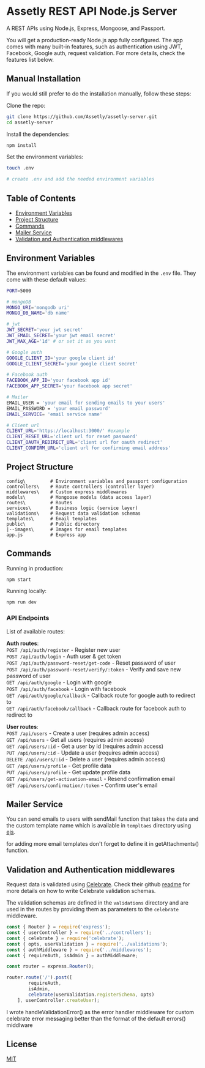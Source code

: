 # Assetly REST API Node.js Server

A REST APIs using Node.js, Express, Mongoose, and Passport.

You will get a production-ready Node.js app fully configured. The app comes with many built-in features, such as authentication using JWT, Facebook, Google auth, request validation. For more details, check the features list below.

## Manual Installation

If you would still prefer to do the installation manually, follow these steps:

Clone the repo:

```bash
git clone https://github.com/Assetly/assetly-server.git
cd assetly-server
```

Install the dependencies:

```bash
npm install
```

Set the environment variables:

```bash
touch .env

# create .env and add the needed environment variables
```

## Table of Contents

- [Environment Variables](#environment-variables)
- [Project Structure](#project-structure)
- [Commands](#commands)
- [Mailer Service](#mailer-service)
- [Validation and Authentication middlewares](#validation)



## Environment Variables

The environment variables can be found and modified in the `.env` file. They come with these default values:

```bash
PORT=5000

# mongoDB
MONGO_URI='mongodb uri'
MONGO_DB_NAME='db name'

# jwt 
JWT_SECRET='your jwt secret'
JWT_EMAIL_SECRET='your jwt email secret'
JWT_MAX_AGE='1d' # or set it as you want

# Google auth
GOOGLE_CLIENT_ID='your google client id'
GOOGLE_CLIENT_SECRET='your google client secret'

# Facebook auth
FACEBOOK_APP_ID='your facebook app id'
FACEBOOK_APP_SECRET='your facebook app secret'

# Mailer
EMAIL_USER = 'your email for sending emails to your users'
EMAIL_PASSWORD = 'your email password'
EMAIL_SERVICE= 'email service name'

# Client url
CLIENT_URL='https://localhost:3000/' #example 
CLIENT_RESET_URL='client url for reset password'
CLIENT_OAUTH_REDIRECT_URL='client url for oauth redirect'
CLIENT_CONFIRM_URL='client url for confirming email address'
```

## Project Structure

```
config\         # Environment variables and passport configuration
controllers\    # Route controllers (controller layer)
middlewares\    # Custom express middlewares
models\         # Mongoose models (data access layer)
routes\         # Routes
services\       # Business logic (service layer)
validations\    # Request data validation schemas
templates\      # Email templates 
public\         # Public directory
|--images\      # Images for email templates
app.js          # Express app
```


## Commands

Running in production:

```bash
npm start
```

Running locally:

```bash
npm run dev
```

### API Endpoints

List of available routes:

**Auth routes**:\
`POST /api/auth/register` - Register new user\
`POST /api/auth/login` - Auth user & get token\
`POST /api/auth/password-reset/get-code` - Reset password of user\
`POST /api/auth/password-reset/verify/:token` - Verify and save new password of user\
`GET /api/auth/google` - Login with google\
`POST /api/auth/facebook` - Login with facebook\
`GET /api/auth/google/callback` - Callback route for google auth to redirect to\
`GET /api/auth/facebook/callback` - Callback route for facebook auth to redirect to

**User routes**:\
`POST /api/users` - Create a user (requires admin access)\
`GET /api/users` - Get all users (requires admin access)\
`GET /api/users/:id` - Get a user by id (requires admin access)\
`PUT /api/users/:id` - Update a user (requires admin access)\
`DELETE /api/users/:id` - Delete a user (requires admin access)\
`GET /api/users/profile` - Get profile data\
`PUT /api/users/profile` - Get update profile data\
`GET /api/users/get-activation-email` - Resend confirmation email\
`GET /api/users/confirmation/:token` - Confirm user's email


## Mailer Service

You can send emails to users with sendMail function that takes the data and the custom template name
which is available in `templtaes` directory using [ejs](https://ejs.co/).

for adding more email templates don't forget to define it in getAttachments() function.


## Validation and Authentication middlewares

Request data is validated using [Celebrate](https://github.com/arb/celebrate). Check their github [readme](github.com/arb/celebrate#readme) for more details on how to write Celebrate validation schemas.

The validation schemas are defined in the `validations` directory and are used in the routes by providing them as parameters to the `celebrate` middleware.

```javascript
const { Router } = require('express');
const { userController } = require('../controllers');
const { celebrate } = require('celebrate');
const { opts, userValidation } = require('../validations');
const { authMiddleware } = require('../middlewares');
const { requireAuth, isAdmin } = authMiddleware;

const router = express.Router();

router.route('/').post([
        requireAuth,
        isAdmin,
        celebrate(userValidation.registerSchema, opts)
    ], userController.createUser);
```

I wrote handleValidationError() as the error handler middleware for custom celebrate error messaging better than the format of the default errors() middlware

## License

[MIT](LICENSE)
